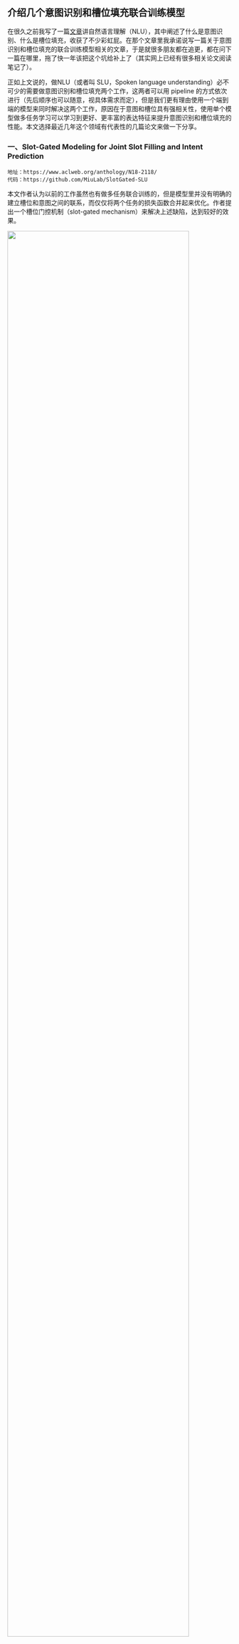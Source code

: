 ## 介绍几个意图识别和槽位填充联合训练模型
在很久之前我写了一篇[文章](https://mp.weixin.qq.com/s/QBV5FFg7wIHBwYKDcz5VTQ)讲自然语言理解（NLU），其中阐述了什么是意图识别、什么是槽位填充，收获了不少彩虹屁。在那个文章里我承诺说写一篇关于意图识别和槽位填充的联合训练模型相关的文章，于是就很多朋友都在追更，都在问下一篇在哪里，拖了快一年该把这个坑给补上了（其实网上已经有很多相关论文阅读笔记了）。

正如上文说的，做NLU（或者叫 SLU，Spoken language understanding）必不可少的需要做意图识别和槽位填充两个工作，这两者可以用 pipeline 的方式依次进行（先后顺序也可以随意，视具体需求而定），但是我们更有理由使用一个端到端的模型来同时解决这两个工作，原因在于意图和槽位具有强相关性，使用单个模型做多任务学习可以学习到更好、更丰富的表达特征来提升意图识别和槽位填充的性能。本文选择最近几年这个领域有代表性的几篇论文来做一下分享。

### 一、Slot-Gated Modeling for Joint Slot Filling and Intent Prediction

```
地址：https://www.aclweb.org/anthology/N18-2118/
代码：https://github.com/MiuLab/SlotGated-SLU
```

本文作者认为以前的工作虽然也有做多任务联合训练的，但是模型里并没有明确的建立槽位和意图之间的联系，而仅仅将两个任务的损失函数合并起来优化。作者提出一个槽位门控机制（slot-gated mechanism）来解决上述缺陷，达到较好的效果。

<img src="../img/slot1.png" width="90%"/>

如上图所示就是该模型的结构图，作者提出了两个模型结构，大体上相似，只是一个有两个注意力机制叫 Full Attention，另一个只有一个注意力叫 Intent Attention；模型使用双向的LSTM来做编码层，然后做Attention，接着就是两个任务的联合训练了，一个是序列标注任务，一个多分类任务（利用BILSTM的最后一个隐向量做分类）；另外，用来做序列标注的每个token的语义向量（ slot context vector，BILSTM的隐向量经过Attention之后的结果）都用 slot gate进行了处理，这个gate可以和LSTM里面的遗忘门、输入门进行对比理解一下，它的作用是将 intent context vector （用来做意图分类的语义向量）以一定的方式融入到每个token的slot context vector里。

<img src="../img/sgate.png" width="50%"/>

如上图所示就是slot-gated的示意图了，这里详细讲一下具体怎么做。$$𝑐_𝑖^𝑆$$ 表示slot context vector，$$𝑐^𝐼$$ 表示intent context vector，$$v$$ 和 $$W$$ 分别表示可训练的向量和矩阵参数，slot gate 的值计算如下：
$$
g =\sum v·tanh(c_i^S + W \cdot c^I) \qquad （1）
$$
$$g$$ 可以认为是一个权重来组合 $$c_i^S$$ 和 $$c^I$$，最终可以用来做序列标注的训练，这里序列标注的解码没有使用CRF，而是直接使用的softmax做多分类解码，计算公式如下：
$$
y^S_i = softmax(W^S_{hy}(h_i + c^S_ i \cdot g))  \qquad （2）
$$
如果不使用 slot attention 的话那么（1）式中的 $$𝑐_𝑖^𝑆$$ 需要用 $$h_i$$ 代替，（2）也需要变成：
$$
y^S_i = softmax(W^S_{hy}(h_i + h_ i \cdot g))  \qquad （3）
$$
根据实验数据不同作者使用不同的模型结构得到不同的结果，如下图所示，在 ATIS 上仅使用 Intent Attention 达到最优结果，而在 Snips 上使用 Full Attention 达到最好结果，作者认为原因是前者数据集比较简单，加了slot attntion反而不好，而后者数据集比较复杂。

<img src="../img/slot2.png" width="100%"/>

## 二、BERT for Joint Intent Classification and Slot Filling

```
地址：https://arxiv.org/abs/1902.10909
代码：https://github.com/monologg/JointBERT
```

从题目可以看出本文是使用了BERT来进行语义编码，然后做序列标注任务和多分类任务的联合训练，效果当然是蹭蹭的往上涨。但是本文没有独特的地方，没什么好讲的，有兴趣的自己去看看原文吧。

<img src="../img/bert-slot.png" width="90%"/>

## 三、Joint Multiple Intent Detection and Slot Labeling for Goal-Oriented Dialog

```
地址：https://www.aclweb.org/anthology/N19-1055.pdf
```

在现实应用中，一句话可能包含了多个意图，而且对于不同的意图同一个 token 可能对应不同的槽位。一个简单的例子，比如 “我需要买一张万达广场电影院的电影票，然后再帮我定一下那里的餐厅”，这里就有两个意图：定电影票和定餐厅。针对定电影票“万达广场电影院”应该是“影院”槽位的值；针对定餐厅“万达广场”应该是“地点”槽位的值。虽然这个例子举的很随意，但是我想并不影响我第一句话所想表达的意思。在以前的研究中都是针对单意图进行识别的，本文提出了一个模型来解决这样多意图识别及 token level slot label多类别的问题。

<img src="../img/mintent.png" width="90%"/>

本文作者将多意图识别的问题转化为多标签分类问题，且从sentense-level 和 token-level 两个层面来预测语句的意图，如上图所示，seattle 被预测为 BookCab 和 BookHotel 两个意图。另外作者借助了上述第一篇论文的 slot-gated 思想将 intent 和 slot 建立关联。

<img src="../img/mintent2.png" width="90%"/>

**Sentense-level  intent detection**

如上图所示就是本文所提出的模型的结构，模型使用双向 BILSTM 对输入的句子进行编码；在 sentence-level 层面做意图识别时，取前向和后向的最后一个 token 的输出的拼接向量 $$h^{enc}_i = [fh_i , bh_i ]$$ ，然后接一个全连接层， 然后使用多个 sigmoid 做多标签分类。

**Slot labeling**

对于槽位标签的预测，模型先使用 LSTM 进行解码，在每一个 step i，解码状态计算公式如下：
$$
h^{S,des}_i = LSTM(h^{S,des}_{i-1},y_{i-1}^S,h^{enc}_i,c^S_i,c^I) \qquad （4）
$$
其中上下文向量 context vector $$c^S_i$$ 表示上述双向LSTM编码的隐向量的加权平均，计算如下：
$$
c^S_i = \sum ^N _{j=1} \alpha ^S_{i,j} h_j^{enc} \qquad （5）
$$

$$
\alpha ^S_{i,j} = \frac{exp(e_{i,j})}{\sum ^N _{k=1}exp(e_{i,k})} \qquad （6）
$$

$$
e_{i,k} = g(h^{S,des}_{i-1},,h^{enc}_k) \qquad （7）
$$

上式中 $$g(.)$$ 指前馈神经网络层。然后将解码输出 $$h^{S,des}_i$$ 输入给softmax 进行多分类，作者说也做过实验使用 CRF 来做序列预测，但是实验结果表明效果没有 softmax 好。

文章提到的使用 slot-gated ，光从论文原文来说我是看不出来它是怎么应用到模型中的，根据上文介绍的 slot-gated 的计算公式如下：
$$
gS =\sum v·tanh(c_i^S + W \cdot c^I) \qquad （8）
$$
最终 slot label 的计算公式如下：
$$
y_i^S = softmax(g(h^{enc}_i + c^S_i \cdot gS)) \qquad （9）
$$
公式（9）和（4）是两种不同的方案，这两个作者进行组合了还是分别作了实验呢，作者好像没写清楚。

**Token-level  intent detection**

对于 roken-level 的意图识别，模型任然使用 LSTM 来解码，对于每一个解码步：
$$
h^{MI,des}_i = LSTM(h^{MI,des}_{i-1},h^{enc}_i,c^{MI}_i) \qquad （10）
$$
其中 $$c^{MI}_i$$ 的计算方式和上面 $$c^{S}_i$$  的计算方式一样，最后将 $$h^{MI,des}_i$$ 送入一个全连接层，使用 sigmoid 做激活函数，做多标签分类。

模型在各数据集上的评测结果如下所示：

<img src="../img/mintent3.png" width="90%"/>